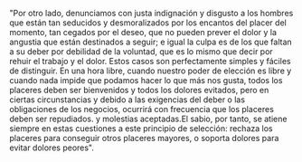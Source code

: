 "Por otro lado, denunciamos con justa indignación y disgusto a los hombres que están tan seducidos y desmoralizados por los encantos del placer del momento,
tan cegados por el deseo, que no pueden prever el dolor y la angustia que están destinados a seguir; 
e igual la culpa es de los que faltan a su deber por debilidad de la voluntad, que es lo mismo que decir por rehuir el trabajo y el dolor. 
Estos casos son perfectamente simples y fáciles de distinguir. 
En una hora libre, cuando nuestro poder de elección es libre y cuando nada impide que podamos hacer lo que más nos gusta, 
todos los placeres deben ser bienvenidos y todos los dolores evitados, 
pero en ciertas circunstancias y debido a las exigencias del deber o las obligaciones de los negocios,
ocurrirá con frecuencia que los placeres deben ser repudiados. 
y molestias aceptadas.El sabio, por tanto, se atiene siempre en estas cuestiones a este principio de selección: 
rechaza los placeres para conseguir otros placeres mayores, 
o soporta dolores para evitar dolores peores".                                                   
